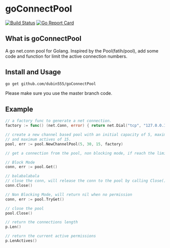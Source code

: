 # goConnectPool  
[![Build Status](http://img.shields.io/travis/fatih/pool.svg?style=flat-square)](https://travis-ci.org/dubin555/goConnectPool)
[![Go Report Card](https://goreportcard.com/badge/github.com/dubin555/goConnectPool)](https://goreportcard.com/report/github.com/dubin555/goConnectPool)

## What is goConnectPool
A go net.conn pool for Golang. Inspired by the Pool(fatih/pool), add some code and function for limit the active connection numbers.

## Install and Usage

```bash
go get github.com/dubin555/goConnectPool
```

Please make sure you use the master branch code.

## Example

```go
// a factory func to generate a net connection.
factory := func() (net.Conn, error) { return net.Dial("tcp", "127.0.0.1:9999") }

// create a new channel based pool with an initial capacity of 5, maximum capacity of 30,
// and maximum actives of 15.
pool, err := pool.NewChannelPool(5, 30, 15, factory)

// get a connection from the pool, non blocking mode, if reach the limit, return nil instead. 

// Block Mode
conn, err := pool.Get()

// balabalabala
// close the conn, will release the conn to the pool by calling Close()
conn.Close()

// Non Blocking Mode, will return nil when no permission
conn, err := pool.TryGet()

// close the pool
pool.Close()

// return the connections length
p.Len()

// return the current active permissions
p.LenActives()
```
